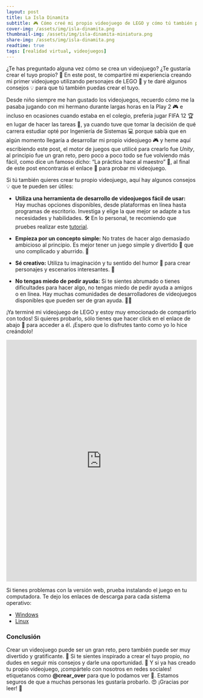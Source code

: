 ```yaml
---
layout: post
title: La Isla Dinamita
subtitle: 🎮 Cómo creé mi propio videojuego de LEGO y cómo tú también puedes hacerlo 🚀
cover-img: /assets/img/isla-dinamita.png
thumbnail-img: /assets/img/isla-dinamita-miniatura.png
share-img: /assets/img/isla-dinamita.png
readtime: true
tags: [realidad virtual, videojuegos]
---
```


¿Te has preguntado alguna vez cómo se crea un videojuego? ¿Te gustaría crear el tuyo propio? 🤔 En este post, te compartiré mi experiencia creando mi primer videojuego utilizando personajes de LEGO 🧱 y te daré algunos consejos 💡 para que tú también puedas crear el tuyo.

Desde niño siempre me han gustado los videojuegos, recuerdo cómo me la pasaba jugando con mi hermano durante largas horas en la Play 2 🎮 e incluso en ocasiones cuando estaba en el colegio, prefería jugar FIFA 12 🏆 en lugar de hacer las tareas 📝, ya cuando tuve que tomar la decisión de qué carrera estudiar opté por Ingeniería de Sistemas 💻 porque sabía que en algún momento llegaría a desarrollar mi propio videojuego 🎮 y heme aquí escribiendo este post, el motor de juegos que utilicé para crearlo fue _Unity_, al principio fue un gran reto, pero poco a poco todo se fue volviendo más fácil, como dice un famoso dicho: “La práctica hace al maestro” 💪, al final de este post encontrarás el enlace 🔗 para probar mi videojuego.

Si tú también quieres crear tu propio videojuego, aquí hay algunos consejos 💡 que te pueden ser útiles:

- **Utiliza una herramienta de desarrollo de videojuegos fácil de usar:** Hay muchas opciones disponibles, desde plataformas en línea hasta programas de escritorio. Investiga y elige la que mejor se adapte a tus necesidades y habilidades. 🛠️ En lo personal, te recomiendo que pruebes realizar este [tutorial](https://learn.unity.com/project/lego-template).

- **Empieza por un concepto simple:** No trates de hacer algo demasiado ambicioso al principio. Es mejor tener un juego simple y divertido 🤣 que uno complicado y aburrido. 💩

- **Sé creativo:** Utiliza tu imaginación y tu sentido del humor 🤣 para crear personajes y escenarios interesantes. 🌈

- **No tengas miedo de pedir ayuda:** Si te sientes abrumado o tienes dificultades para hacer algo, no tengas miedo de pedir ayuda a amigos o en línea. Hay muchas comunidades de desarrolladores de videojuegos disponibles que pueden ser de gran ayuda. 🙋‍♂️

¡Ya terminé mi videojuego de LEGO y estoy muy emocionado de compartirlo con todos! Si quieres probarlo, sólo tienes que hacer click en el enlace de abajo 🔗 para acceder a él. ¡Espero que lo disfrutes tanto como yo lo hice creándolo!

<iframe id='webgl_iframe' frameborder="0" allow="autoplay; fullscreen; vr" allowfullscreen="" allowvr=""     mozallowfullscreen="true" src="https://play.unity.com/webgl/e72d77b8-8bce-45a7-9f98-15f171781ed1?screenshot=false&embedType=embed"  width="100%" height="640" onmousewheel="" webkitallowfullscreen="true"></iframe>

Si tienes problemas con la versión web, prueba instalando el juego en tu computadora. Te dejo los enlaces de descarga para cada sistema operativo:

 - <a href="https://github.com/crear-over/Unity-Microgame-Lego/blob/master/Executables/Windows.zip?raw=true">Windows </a>
 - <a href="https://github.com/crear-over/Unity-Microgame-Lego/blob/master/Executables/Linux.zip?raw=true">Linux </a>

### Conclusión

Crear un videojuego puede ser un gran reto, pero también puede ser muy divertido y gratificante. 🤯 Si te sientes inspirado a crear el tuyo propio, no dudes en seguir mis consejos y darle una oportunidad. 💪 Y si ya has creado tu propio videojuego, ¡compártelo con nosotros en redes sociales! etiquetanos como **@crear\_over** para que lo podamos ver 🤗. Estamos seguros de que a muchas personas les gustaría probarlo. 😍 ¡Gracias por leer! 🙏

